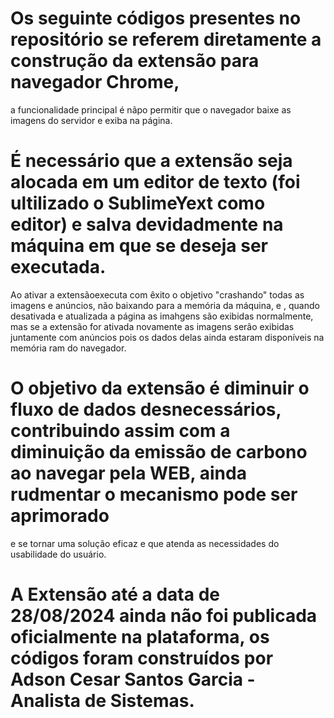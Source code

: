 # Os seguinte códigos presentes no repositório se referem diretamente a construção da extensão para navegador Chrome,
a funcionalidade principal é nãpo permitir que o navegador baixe as imagens do servidor e exiba na página.
# É necessário que a extensão seja alocada em um editor de texto (foi ultilizado o SublimeYext como editor) e salva devidadmente na máquina em que se deseja ser executada. 
Ao ativar a extensãoexecuta com êxito o objetivo "crashando" todas as imagens e anúncios, não baixando para a memória da máquina, e , quando desativada e atualizada a página
as imahgens são exibidas normalmente, mas se a extensão for ativada novamente as imagens serão exibidas juntamente com anúncios pois os dados delas ainda estaram disponíveis na 
memória ram do navegador. 
# O objetivo da extensão é diminuir o fluxo de dados desnecessários, contribuindo assim com a diminuição da emissão de carbono ao navegar pela WEB, ainda rudmentar o mecanismo pode ser aprimorado
e se tornar uma solução eficaz e que atenda as necessidades do usabilidade do usuário.
# A Extensão até a data de 28/08/2024 ainda não foi publicada oficialmente na plataforma, os códigos foram construídos por Adson Cesar Santos Garcia - Analista de Sistemas.
